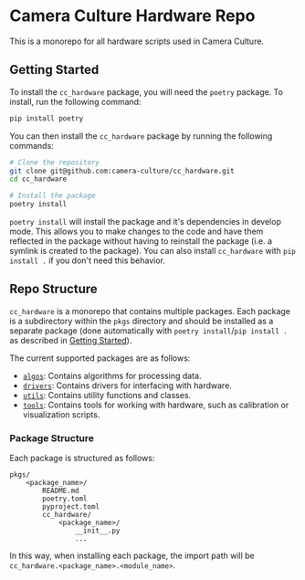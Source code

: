 # Camera Culture Hardware Repo

This is a monorepo for all hardware scripts used in Camera Culture.

## Getting Started

To install the `cc_hardware` package, you will need the `poetry` package.
To install, run the following command:

```bash
pip install poetry
```

You can then install the `cc_hardware` package by running the following commands:

```bash
# Clone the repository
git clone git@github.com:camera-culture/cc_hardware.git
cd cc_hardware

# Install the package
poetry install
```

`poetry install` will install the package and it's dependencies in develop mode.
This allows you to make changes to the code and have them reflected in the package
without having to reinstall the package (i.e. a symlink is created to the package).
You can also install `cc_hardware` with `pip install .` if you don't need this
behavior.

## Repo Structure

`cc_hardware` is a monorepo that contains multiple packages. Each package is a
subdirectory within the `pkgs` directory and should be installed as a separate package
(done automatically with `poetry install`/`pip install .` as described in
[Getting Started](#getting-started)).

The current supported packages are as follows:

- [`algos`](./pkgs/algos/README.md): Contains algorithms for processing data.
- [`drivers`](./pkgs/drivers/README.md): Contains drivers for interfacing with hardware.
- [`utils`](./pkgs/utils/README.md): Contains utility functions and classes.
- [`tools`](./pkgs/tools/README.md): Contains tools for working with hardware, such as
    calibration or visualization scripts.

### Package Structure

Each package is structured as follows:

```
pkgs/
    <package_name>/
        README.md
        poetry.toml
        pyproject.toml
        cc_hardware/
            <package_name>/
                __init__.py
                ...
```

In this way, when installing each package, the import path will be
`cc_hardware.<package_name>.<module_name>`.
